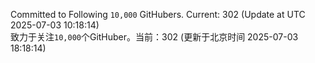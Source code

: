 Committed to Following `10,000` GitHubers. Current: <!-- FOLLOWING_COUNT -->302<!-- FOLLOWING_COUNT --> (Update at UTC <!-- LAST_UPDATED -->2025-07-03 10:18:14<!-- LAST_UPDATED -->)<br>
致力于关注`10,000`个GitHuber。当前：<!-- FOLLOWING_COUNT -->302<!-- FOLLOWING_COUNT --> (更新于北京时间 <!-- LAST_UPDATED_CST -->2025-07-03 18:18:14<!-- LAST_UPDATED_CST -->)
